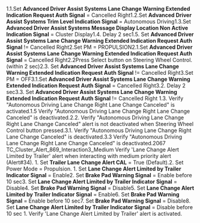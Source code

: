 1.1.Set **Advanced Driver Assist Systems Lane Change Warning Extended Indication Request Auth Signal** = Cancelled Right1.2.Set **Advanced Driver Assist Systems Trim Level Indication Signal** = Autonomous Driving1.3.Set **Advanced Driver Assist Systems Message Display Location Non Active Indication Signal** = Cluster Display1.4. Delay 2 sec1.5. Set **Advanced Driver Assist Systems Lane Change Warning Extended Indication Request Auth Signal** != Cancelled Right2.Set PM = PROPULSION2.1.Set **Advanced Driver Assist Systems Lane Change Warning Extended Indication Request Auth Signal** = Cancelled Right2.2Press Select button on Steering Wheel Control. (within 2 sec)2.3. Set **Advanced Driver Assist Systems Lane Change Warning Extended Indication Request Auth Signal** != Cancelled Right3.Set PM = OFF3.1.Set **Advanced Driver Assist Systems Lane Change Warning Extended Indication Request Auth Signal** = Cancelled Right3.2. Delay 2 sec3.3. Set **Advanced Driver Assist Systems Lane Change Warning Extended Indication Request Auth Signal** != Cancelled Right 1.3. Verify "Autonomous Driving Lane Change Right Lane Change Canceled" is activated.1.5 Verify "Autonomous Driving Lane Change Right Lane Change Canceled" is deactivated.2.2. Verify "Autonomous Driving Lane Change Right Lane Change Canceled" alert is not deactivated when Steering Wheel Control button pressed.3.1. Verify "Autonomous Driving Lane Change Right Lane Change Canceled" is deactivated.3.3 Verify "Autonomous Driving Lane Change Right Lane Change Canceled" is deactivated.2067 TC_Cluster_Alert_869_Interaction3_Medium Verify 'Lane Change Alert Limited by Trailer' alert when interacting with medium priority alert (Alert#34). 1. Set **Trailer Lane Change Alert CAL** = True (Default).2. Set Power Mode = Propulsion. 1. Set **Lane Change Alert Limited by Trailer Indicator Signal** = Enable2. Set **Brake Pad Warning Signal** = Enable before 10 sec3. Set **Lane Change Alert Limited by Trailer Indicator Signal** = Disable4. Set **Brake Pad Warning Signal** = Disable5. Set **Lane Change Alert Limited by Trailer Indicator Signal** = Enable6. Set **Brake Pad Warning Signal** = Enable before 10 sec7. Set **Brake Pad Warning Signal** = Disable8. Set **Lane Change Alert Limited by Trailer Indicator Signal** = Disable before 10 sec 1. Verify 'Lane Change Alert Limited by Trailer' alert is activated.